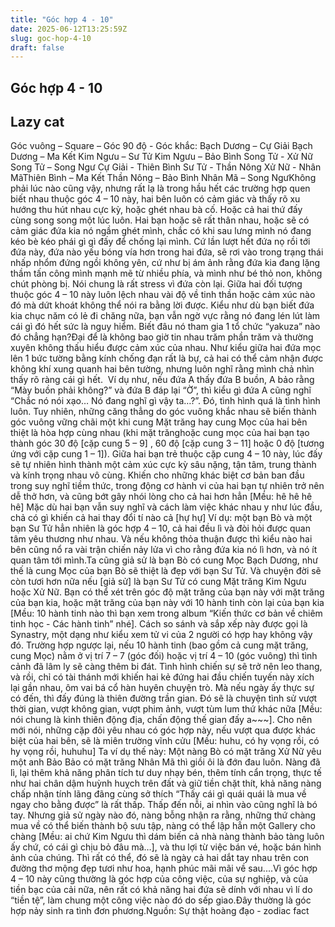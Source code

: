 ```yaml
---
title: "Góc hợp 4 - 10"
date: 2025-06-12T13:25:59Z
slug: goc-hop-4-10
draft: false
---
```


## Góc hợp 4 - 10

## Lazy cat

Góc vuông – Square – Góc 90 độ - Góc khắc:​ Bạch Dương – Cự Giải​ Bạch Dương – Ma Kết​ Kim Ngưu – Sư Tử​ Kim Ngưu – Bảo Bình​ Song Tử - Xử Nữ​ Song Tử – Song Ngư​ Cự Giải - Thiên Bình​ Sư Tử - Thần Nông​ Xử Nữ - Nhân Mã​ Thiên Bình – Ma Kết​ Thần Nông – Bảo Bình​ Nhân Mã – Song Ngư​Không phải lúc nào cũng vậy, nhưng rất lạ là trong hầu hết các trường hợp quen biết nhau thuộc góc 4 – 10 này, hai bên luôn có cảm giác và thấy rõ xu hướng thu hút nhau cực kỳ, hoặc ghét nhau bà cố. Hoặc cả hai thứ đấy cùng song song một lúc luôn. Hai bạn hoặc sẽ rất thân nhau, hoặc sẽ có cảm giác đứa kia nó ngầm ghét mình, chắc có khi sau lưng mình nó đang kéo bè kéo phái gì gì đấy để chống lại mình. Cứ lần lượt hết đứa nọ rồi tới đứa này, đứa nào yếu bóng vía hơn trong hai đứa, sẽ rơi vào trong trạng thái nhấp nhổm đứng ngồi không yên, cứ như bị ám ảnh rằng đứa kia đang lặng thầm tấn công mình mạnh mẽ từ nhiều phía, và mình như bé thỏ non, không chút phòng bị. Nói chung là rất stress vì đứa còn lại.​ ​Giữa hai đối tượng thuộc góc 4 – 10 này luôn lệch nhau vài độ về tinh thần hoặc cảm xúc nào đó mà dứt khoát không thể nói ra bằng lời được. Kiểu như dù bạn biết đứa kia chục năm có lẻ đi chăng nữa, bạn vẫn ngờ vực rằng nó đang lén lút làm cái gì đó hết sức là nguy hiểm. Biết đâu nó tham gia 1 tổ chức “yakuza” nào đó chẳng hạn?​Đại để là không bao giờ tin nhau trăm phần trăm và thường xuyên không thấu hiểu được cảm xúc của nhau. Như kiểu giữa hai đứa mọc lên 1 bức tường bằng kính chống đạn rất là bự, cả hai có thể cảm nhận được không khí xung quanh hai bên tường, nhưng luôn nghĩ rằng mình chả nhìn thấy rõ ràng cái gì hết. ​ ​Ví dụ như, nếu đứa A thấy đứa B buồn, A bảo rằng “Mày buồn phải không?” và đứa B đáp lại “Ờ”, thì kiểu gì đứa A cũng nghĩ “Chắc nó nói xạo… Nó đang nghĩ gì vậy ta…?”. Đó, tình hình quá là tình hình luôn.​ ​Tuy nhiên, những căng thẳng do góc vuông khắc nhau sẽ biến thành góc vuông vững chãi một khi cung Mặt trăng hay cung Mọc của hai bên thiệt là hòa hợp cùng nhau (khi mặt trănghoặc cung mọc của hai bạn tạo thành góc 30 độ [cặp cung 5 – 9] , 60 độ [cặp cung 3 – 11] hoặc 0 độ [tương ứng với cặp cung 1 – 1]). Giữa hai bạn trẻ thuộc cặp cung 4 – 10 này, lúc đấy sẽ tự nhiên hình thành một cảm xúc cực kỳ sâu nặng, tận tâm, trung thành và kính trọng nhau vô cùng. Khiến cho những khác biệt cơ bản ban đầu trong suy nghĩ tiềm thức, trong động cơ hành vi của hai bạn tự nhiên trở nên dễ thở hơn, và cũng bớt gây nhói lòng cho cả hai hơn hẳn [Mều: hê hê hê hê] Mặc dù hai bạn vẫn suy nghĩ và cách làm việc khác nhau y như lúc đầu, chả có gì khiến cả hai thay đổi tí nào cả [hự hự]​ ​Ví dụ: một bạn Bò và một bạn Sư Tử hẳn nhiên là góc hợp 4 – 10, cả hai đều lì và đòi hỏi được quan tâm yêu thương như nhau. Và nếu không thỏa thuận được thì kiểu nào hai bên cũng nổ ra vài trận chiến nảy lửa vì cho rằng đứa kia nó lì hơn, và nó ít quan tâm tới mình.​Ta cũng giả sử là bạn Bò có cung Mọc Bạch Dương, như thế là cung Mọc của bạn Bò sẽ thiệt là đẹp với bạn Sư Tử. Và chuyện đời sẽ còn tươi hơn nữa nếu [giả sử] là bạn Sư Tử có cung Mặt trăng Kim Ngưu hoặc Xử Nữ. Bạn có thể xét trên góc độ mặt trăng của bạn này với mặt trăng của bạn kia, hoặc mặt trăng của bạn này với 10 hành tinh còn lại của bạn kia [Mều: 10 hành tinh nào thì bạn xem trong album “Kiến thức cơ bản về chiêm tinh học - Các hành tinh” nhé]. Cách so sánh và sắp xếp này được gọi là Synastry, một dạng như kiểu xem tử vi của 2 người có hợp hay không vậy đó.​ ​Trường hợp ngược lại, nếu 10 hành tinh (bao gồm cả cung mặt trăng, cung Mọc) nằm ở vị trí 7 – 7 (góc đối) hoặc vị trí 4 – 10 (góc vuông) thì tình cảnh đã lâm ly sẽ càng thêm bi đát. Tình hình chiến sự sẽ trở nên leo thang, và rồi, chỉ có tài thánh mới khiến hai kẻ đứng hai đầu chiến tuyến này xích lại gần nhau, ôm vai bá cổ hàn huyên chuyện trò. Mà nếu ngày ấy thực sự có đến, thì đấy đúng là thiên đường trần gian. Đó sẽ là chuyện tình sử vượt thời gian, vượt không gian, vượt phim ảnh, vượt tùm lum thứ khác nữa [Mều: nói chung là kinh thiên động địa, chấn động thế gian đấy a~~~]. ​Cho nên mới nói, những cặp đôi yêu nhau có góc hợp này, nếu vượt qua được khác biệt của hai bên, sẽ là miên trường vĩnh cửu [Mều: huhu, có hy vọng rồi, có hy vọng rồi, huhuhu]​ ​Ta ví dụ thế này: Một nàng Bò có mặt trăng Xử Nữ yêu một anh Bảo Bảo có mặt trăng Nhân Mã thì giồi ôi là đớn đau luôn. Nàng đã lì, lại thêm khả năng phân tích tư duy nhạy bén, thêm tính cẩn trọng, thực tế như hai chân dậm huỳnh huỵch trên đất và giữ tiền chặt thít, khả năng nàng chấp nhận tính lãng đãng cùng sở thích “Thấy cái gì quái quái là mua về ngay cho bằng được” là rất thấp. Thấp đến nỗi, ai nhìn vào cũng nghĩ là bó tay. Nhưng giả sử ngày nào đó, nàng bỗng nhận ra rằng, những thứ chàng mua về có thể biến thành bộ sưu tập, nàng có thể lập hẳn một Gallery cho chàng [Mều: ai chứ Kim Ngưu thì dám biến cả nhà nàng thành bảo tàng luôn ấy chứ, có cái gì chịu bỏ đâu mà…], và thu lợi từ việc bán vé, hoặc bán hình ảnh của chúng. Thì rất có thể, đó sẽ là ngày cả hai dắt tay nhau trên con đường thơ mộng đẹp tươi như hoa, hạnh phúc mãi mãi về sau.... ​Vì góc hợp 4 – 10 này cũng thường là góc hợp của công việc, của sự nghiệp, và của tiền bạc của cải nữa, nên rất có khả năng hai đứa sẽ dính với nhau vì lí do “tiền tệ”, làm chung một công việc nào đó do sếp giao.​ ​Đây thường là góc hợp nảy sinh ra tình đơn phương.​Nguồn: Sự thật hoàng đạo - zodiac fact​​